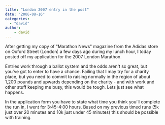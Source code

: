 ```yaml
---
title: "London 2007 entry in the post"
date: "2006-08-16"
categories: 
  - "david"
author:
    - david
---
```


After getting my copy of "Marathon News" magazine from the Adidas store on Oxford Street (London) a few days ago during my lunch hour, I today posted off my application for the 2007 London Marathon.

Entries work through a ballot system and the odds aren't so great, but you've got to enter to have a chance. Failing that I may try for a charity place, but you need to commit to raising normally in the region of about 1,200 pounds and upwards depending on the charity - and with work and other stuff keeping me busy, this would be tough. Lets just see what happens.

In the application form you have to state what time you think you'll complete the run in, I went for 3:45-4:00 hours. Based on my previous timed runs (5k just over 20 minutes and 10k just under 45 minutes) this should be possible with training.
